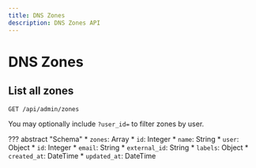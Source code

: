```yaml
---
title: DNS Zones
description: DNS Zones API
---
```

# DNS Zones

## List all zones

`GET /api/admin/zones`

You may optionally include `?user_id=` to filter zones by user.

??? abstract "Schema"
    * `zones`: Array
      * `id`: Integer
      * `name`: String
      * `user`: Object
          * `id`: Integer
          * `email`: String
          * `external_id`: String
          * `labels`: Object
      * `created_at`: DateTime
      * `updated_at`: DateTime
